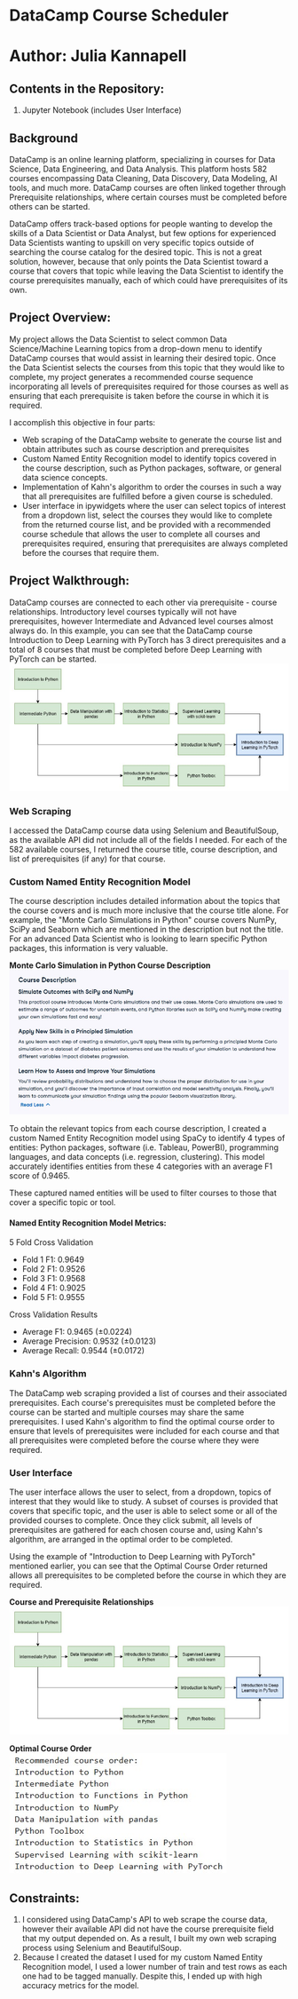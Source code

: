 # DataCamp Course Scheduler

# Author: Julia Kannapell

## Contents in the Repository:
1. Jupyter Notebook (includes User Interface)

## Background
DataCamp is an online learning platform, specializing in courses for Data Science, Data Engineering, and Data Analysis.  This platform hosts 582 courses encompassing Data Cleaning, Data Discovery, Data Modeling, AI tools, and much more.  DataCamp courses are often linked together through Prerequisite relationships, where certain courses must be completed before others can be started.

DataCamp offers track-based options for people wanting to develop the skills of a Data Scientist or Data Analyst, but few options for experienced Data Scientists wanting to upskill on very specific topics outside of searching the course catalog for the desired topic.  This is not a great solution, however, because that only points the Data Scientist toward a course that covers that topic while leaving the Data Scientist to identify the course prerequisites manually, each of which could have prerequisites of its own.

## Project Overview:
My project allows the Data Scientist to select common Data Science/Machine Learning topics from a drop-down menu to identify DataCamp courses that would assist in learning their desired topic.  Once the Data Scientist selects the courses from this topic that they would like to complete, my project generates a recommended course sequence incorporating all levels of prerequisites required for those courses as well as ensuring that each prerequisite is taken before the course in which it is required.

I accomplish this objective in four parts: 
- Web scraping of the DataCamp website to generate the course list and obtain attributes such as course description and prerequisites
- Custom Named Entity Recognition model to identify topics covered in the course description, such as Python packages, software, or general data science concepts.
- Implementation of Kahn's algorithm to order the courses in such a way that all prerequisites are fulfilled before a given course is scheduled.
- User interface in ipywidgets where the user can select topics of interest from a dropdown list, select the courses they would like to complete from the returned course list, and be provided with a recommended course schedule that allows the user to complete all courses and prerequisites required, ensuring that prerequisites are always completed before the courses that require them.

## Project Walkthrough:
DataCamp courses are connected to each other via prerequisite - course relationships.  Introductory level courses typically will not have prerequisites, however Intermediate and Advanced level courses almost always do.  In this example, you can see that the DataCamp course Introduction to Deep Learning with PyTorch has 3 direct prerequisites and a total of 8 courses that must be completed before Deep Learning with PyTorch can be started.
![alt text](https://github.com/juliakannapell/datacamp-course-scheduler/blob/main/DataCamp_Course_Flowchart.jpg?raw=true)

### Web Scraping
I accessed the DataCamp course data using Selenium and BeautifulSoup, as the available API did not include all of the fields I needed.  For each of the 582 available courses, I returned the course title, course description, and list of prerequisites (if any) for that course.

### Custom Named Entity Recognition Model
The course description includes detailed information about the topics that the course covers and is much more inclusive that the course title alone.  For example, the "Monte Carlo Simulations in Python" course covers NumPy, SciPy and Seaborn which are mentioned in the description but not the title.  For an advanced Data Scientist who is looking to learn specific Python packages, this information is very valuable.

**Monte Carlo Simulation in Python Course Description**
![alt text](https://github.com/juliakannapell/datacamp-course-scheduler/blob/main/Monte_Carlo_Simulation_Description.jpg?raw=true)

To obtain the relevant topics from each course description, I created a custom Named Entity Recognition model using SpaCy to identify 4 types of entities: Python packages, software (i.e. Tableau, PowerBI), programming languages, and data concepts (i.e. regression, clustering). This model accurately identifies entities from these 4 categories with an average F1 score of 0.9465.

These captured named entities will be used to filter courses to those that cover a specific topic or tool.

#### Named Entity Recognition Model Metrics:
5 Fold Cross Validation
- Fold 1 F1: 0.9649
- Fold 2 F1: 0.9526
- Fold 3 F1: 0.9568
- Fold 4 F1: 0.9025
- Fold 5 F1: 0.9555

Cross Validation Results
- Average F1: 0.9465 (±0.0224)
- Average Precision: 0.9532 (±0.0123)
- Average Recall: 0.9544 (±0.0172)

### Kahn's Algorithm
The DataCamp web scraping provided a list of courses and their associated prerequisites.  Each course's prerequisites must be completed before the course can be started and multiple courses may share the same prerequisites.  I used Kahn's algorithm to find the optimal course order to ensure that levels of prerequisites were included for each course and that all prerequisites were completed before the course where they were required.

### User Interface
The user interface allows the user to select, from a dropdown, topics of interest that they would like to study.  A subset of courses is provided that covers that specific topic, and the user is able to select some or all of the provided courses to complete.  Once they click submit, all levels of prerequisites are gathered for each chosen course and, using Kahn's algorithm, are arranged in the optimal order to be completed.

Using the example of "Introduction to Deep Learning with PyTorch" mentioned earlier, you can see that the Optimal Course Order returned allows all prerequisites to be completed before the course in which they are required.

**Course and Prerequisite Relationships**
![alt text](https://github.com/juliakannapell/datacamp-course-scheduler/blob/main/DataCamp_Course_Flowchart.jpg?raw=true)

**Optimal Course Order** <br>
![alt text](https://github.com/juliakannapell/datacamp-course-scheduler/blob/main/Optimal_Course_Order.jpg?raw=true)

## Constraints:
1. I considered using DataCamp's API to web scrape the course data, however their available API did not have the course prerequisite field that my output depended on.  As a result, I built my own web scraping process using Selenium and BeautifulSoup.
2. Because I created the dataset I used for my custom Named Entity Recognition model, I used a lower number of train and test rows as each one had to be tagged manually.  Despite this, I ended up with high accuracy metrics for the model.
